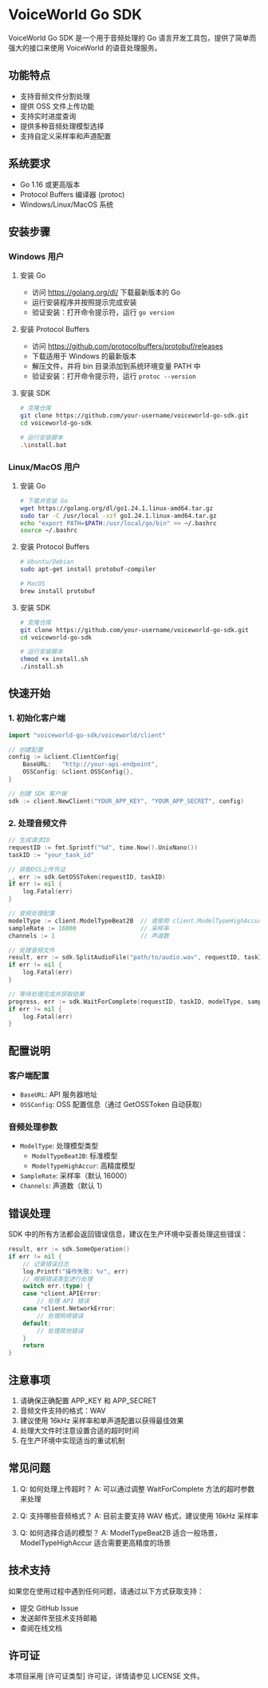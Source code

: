 # VoiceWorld Go SDK

VoiceWorld Go SDK 是一个用于音频处理的 Go 语言开发工具包，提供了简单而强大的接口来使用 VoiceWorld 的语音处理服务。

## 功能特点

- 支持音频文件分割处理
- 提供 OSS 文件上传功能
- 支持实时进度查询
- 提供多种音频处理模型选择
- 支持自定义采样率和声道配置

## 系统要求

- Go 1.16 或更高版本
- Protocol Buffers 编译器 (protoc)
- Windows/Linux/MacOS 系统

## 安装步骤

### Windows 用户

1. 安装 Go
   - 访问 https://golang.org/dl/ 下载最新版本的 Go
   - 运行安装程序并按照提示完成安装
   - 验证安装：打开命令提示符，运行 `go version`

2. 安装 Protocol Buffers
   - 访问 https://github.com/protocolbuffers/protobuf/releases
   - 下载适用于 Windows 的最新版本
   - 解压文件，并将 bin 目录添加到系统环境变量 PATH 中
   - 验证安装：打开命令提示符，运行 `protoc --version`

3. 安装 SDK
   ```bash
   # 克隆仓库
   git clone https://github.com/your-username/voiceworld-go-sdk.git
   cd voiceworld-go-sdk

   # 运行安装脚本
   .\install.bat
   ```

### Linux/MacOS 用户

1. 安装 Go
   ```bash
   # 下载并安装 Go
   wget https://golang.org/dl/go1.24.1.linux-amd64.tar.gz
   sudo tar -C /usr/local -xzf go1.24.1.linux-amd64.tar.gz
   echo "export PATH=$PATH:/usr/local/go/bin" >> ~/.bashrc
   source ~/.bashrc
   ```

2. 安装 Protocol Buffers
   ```bash
   # Ubuntu/Debian
   sudo apt-get install protobuf-compiler

   # MacOS
   brew install protobuf
   ```

3. 安装 SDK
   ```bash
   # 克隆仓库
   git clone https://github.com/your-username/voiceworld-go-sdk.git
   cd voiceworld-go-sdk

   # 运行安装脚本
   chmod +x install.sh
   ./install.sh
   ```

## 快速开始

### 1. 初始化客户端

```go
import "voiceworld-go-sdk/voiceworld/client"

// 创建配置
config := &client.ClientConfig{
    BaseURL:   "http://your-api-endpoint",
    OSSConfig: &client.OSSConfig{},
}

// 创建 SDK 客户端
sdk := client.NewClient("YOUR_APP_KEY", "YOUR_APP_SECRET", config)
```

### 2. 处理音频文件

```go
// 生成请求ID
requestID := fmt.Sprintf("%d", time.Now().UnixNano())
taskID := "your_task_id"

// 获取OSS上传凭证
_, err := sdk.GetOSSToken(requestID, taskID)
if err != nil {
    log.Fatal(err)
}

// 音频处理配置
modelType := client.ModelTypeBeat2B  // 或使用 client.ModelTypeHighAccur
sampleRate := 16000                  // 采样率
channels := 1                        // 声道数

// 处理音频文件
result, err := sdk.SplitAudioFile("path/to/audio.wav", requestID, taskID)
if err != nil {
    log.Fatal(err)
}

// 等待处理完成并获取结果
progress, err := sdk.WaitForComplete(requestID, taskID, modelType, sampleRate, channels, 2, 600, nil)
if err != nil {
    log.Fatal(err)
}
```

## 配置说明

### 客户端配置

- `BaseURL`: API 服务器地址
- `OSSConfig`: OSS 配置信息（通过 GetOSSToken 自动获取）

### 音频处理参数

- `ModelType`: 处理模型类型
  - `ModelTypeBeat2B`: 标准模型
  - `ModelTypeHighAccur`: 高精度模型
- `SampleRate`: 采样率（默认 16000）
- `Channels`: 声道数（默认 1）

## 错误处理

SDK 中的所有方法都会返回错误信息，建议在生产环境中妥善处理这些错误：

```go
result, err := sdk.SomeOperation()
if err != nil {
    // 记录错误日志
    log.Printf("操作失败: %v", err)
    // 根据错误类型进行处理
    switch err.(type) {
    case *client.APIError:
        // 处理 API 错误
    case *client.NetworkError:
        // 处理网络错误
    default:
        // 处理其他错误
    }
    return
}
```

## 注意事项

1. 请确保正确配置 APP_KEY 和 APP_SECRET
2. 音频文件支持的格式：WAV
3. 建议使用 16kHz 采样率和单声道配置以获得最佳效果
4. 处理大文件时注意设置合适的超时时间
5. 在生产环境中实现适当的重试机制

## 常见问题

1. Q: 如何处理上传超时？
   A: 可以通过调整 WaitForComplete 方法的超时参数来处理

2. Q: 支持哪些音频格式？
   A: 目前主要支持 WAV 格式，建议使用 16kHz 采样率

3. Q: 如何选择合适的模型？
   A: ModelTypeBeat2B 适合一般场景，ModelTypeHighAccur 适合需要更高精度的场景

## 技术支持

如果您在使用过程中遇到任何问题，请通过以下方式获取支持：

- 提交 GitHub Issue
- 发送邮件至技术支持邮箱
- 查阅在线文档

## 许可证

本项目采用 [许可证类型] 许可证，详情请参见 LICENSE 文件。 